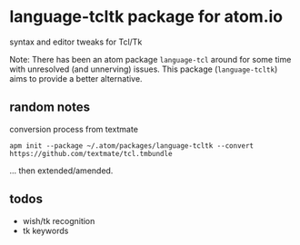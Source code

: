 # language-tcltk package for atom.io

syntax and editor tweaks for Tcl/Tk

Note: There has been an atom package `language-tcl` around for some time with unresolved (and unnerving) issues. This  package (`language-tcltk`) aims to provide a better alternative.

## random notes
conversion process from textmate

```
apm init --package ~/.atom/packages/language-tcltk --convert https://github.com/textmate/tcl.tmbundle
```

... then extended/amended.

## todos

* wish/tk recognition
* tk keywords
